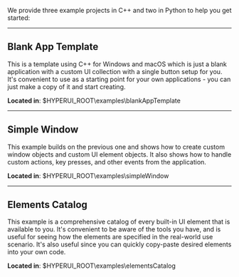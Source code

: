 We provide three example projects in C++ and two in Python to help you get started:

------------

## Blank App Template
This is a template using C++ for Windows and macOS which is just a blank application with a custom UI collection with a single button setup for you. It's convenient to use as a starting point for your own applications - you can just make a copy of it and start creating.

**Located in**: $HYPERUI_ROOT\examples\blankAppTemplate

------------

## Simple Window
This example builds on the previous one and shows how to create custom window objects and custom UI element objects. It also shows how to handle custom actions, key presses, and other events from the application.

**Located in**: $HYPERUI_ROOT\examples\simpleWindow

------------

## Elements Catalog
This example is a comprehensive catalog of every built-in UI element that is available to you. It's convenient to be aware of the tools you have, and is useful for seeing how the elements are specified in the real-world use scenario. It's also useful since you can quickly copy-paste desired elements into your own code.

**Located in**: $HYPERUI_ROOT\examples\elementsCatalog